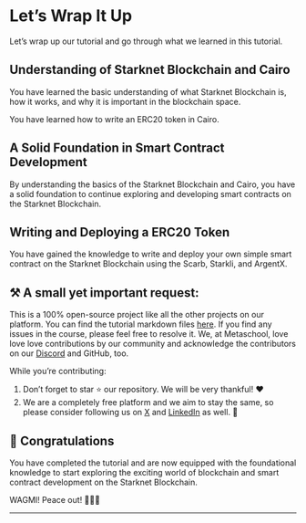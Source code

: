 # Let’s Wrap It Up

Let’s wrap up our tutorial and go through what we learned in this tutorial.

## Understanding of Starknet Blockchain and Cairo

You have learned the basic understanding of what Starknet Blockchain is, how it works, and why it is important in the blockchain space.

You have learned how to write an ERC20 token in Cairo.

## A Solid Foundation in Smart Contract Development

By understanding the basics of the Starknet Blockchain and Cairo, you have a solid foundation to continue exploring and developing smart contracts on the Starknet Blockchain.

## Writing and Deploying a ERC20 Token

You have gained the knowledge to write and deploy your own simple smart contract on the Starknet Blockchain using the Scarb, Starkli, and ArgentX.

## ⚒️ A small yet important request:

This is a 100% open-source project like all the other projects on our platform. You can find the tutorial markdown files [here](https://github.com/0xmetaschool/Learning-Projects/tree/main/Code%20an%20ERC-20%20token%20in%20Cairo%20on%20Starknet%20Blockchain). If you find any issues in the course, please feel free to resolve it. We, at Metaschool, love love love contributions by our community and acknowledge the contributors on our [Discord](https://discord.com/invite/vbVMUwXWgc) and GitHub, too.

While you’re contributing:

1. Don’t forget to star ⭐️ our repository. We will be very thankful! ❤️
2. We are a completely free platform and we aim to stay the same, so please consider following us on [X](https://bit.ly/stark-course-twitter) and [LinkedIn](https://bit.ly/stark-course-linkedin) as well. 🫶



## 🎊 Congratulations

You have completed the tutorial and are now equipped with the foundational knowledge to start exploring the exciting world of blockchain and smart contract development on the Starknet Blockchain.

WAGMI! Peace out! ✌🏻🔮

---